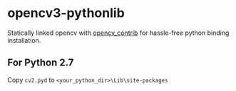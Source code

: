 # opencv3-pythonlib
Statically linked opencv with [opencv_contrib](https://github.com/itseez/opencv_contrib) 
for hassle-free python binding installation. 

## For Python 2.7
Copy `cv2.pyd` to `<your_python_dir>\Lib\site-packages`
